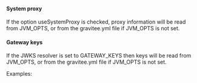 #### System proxy
If the option useSystemProxy is checked, proxy information will be read from JVM_OPTS, or from the gravitee.yml file if JVM_OPTS is not set.

#### Gateway keys
If the JWKS resolver is set to GATEWAY_KEYS then keys will be read from JVM_OPTS, or from the gravitee.yml file if JVM_OPTS is not set.

Examples: 
